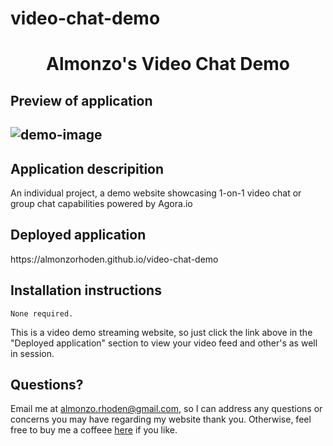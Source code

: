 # video-chat-demo


<h1 align = "center" > Almonzo's Video Chat Demo</h1>

<h2>Preview of application<h2>

![demo-image](https://user-images.githubusercontent.com/61447353/115361400-8d1f5180-a18e-11eb-8c1d-f903ff263105.PNG)

<h2> Application descripition </h2>

An individual project, a demo website showcasing 1-on-1 video chat or group chat capabilities powered by Agora.io 

<h2>Deployed application</h2>
https://almonzorhoden.github.io/video-chat-demo

<h2> Installation instructions </h2>

    None required.

This is a video demo streaming website, so just click the link above in the "Deployed application" section to view your video feed and other's as well in session.

## Questions? 
Email me at almonzo.rhoden@gmail.com, so I can address any questions or concerns you may have regarding my website thank you. Otherwise, feel free to buy me a coffeee <a href = "https://www.buymeacoffee.com/AlmonzoRhoden">here</a> if you like.
